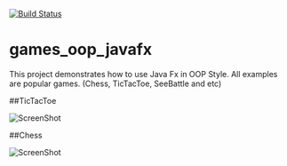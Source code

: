 [![Build Status](https://app.travis-ci.com/Dima-Stepanov/games_oop_javafx.svg?branch=master)](https://app.travis-ci.com/Dima-Stepanov/games_oop_javafx)
# games_oop_javafx
This project demonstrates how to use Java Fx in OOP Style. 
All examples are popular games. (Chess, TicTacToe, SeeBattle and etc)

##TicTacToe

![ScreenShot](images/TicTacToe.png)

##Chess

![ScreenShot](images/Chess.png)
